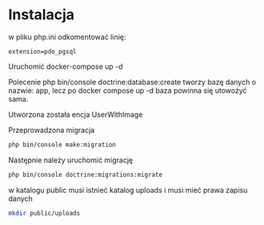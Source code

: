 # Instalacja

w pliku php.ini odkomentować linię:
```
extension=pdo_pgsql
```

Uruchomić docker-compose up -d

Polecenie php bin/console doctrine:database:create tworzy bazę danych o nazwie: app, lecz po docker compose up -d baza powinna się utowożyć sama.

Utworzona została encja UserWithImage

Przeprowadzona migracja 

```bash
php bin/console make:migration
```

Następnie należy uruchomić migrację

```bash
php bin/console doctrine:migrations:migrate
```

w katalogu public musi istnieć katalog uploads i musi mieć prawa zapisu danych
```bash
mkdir public/uploads
```